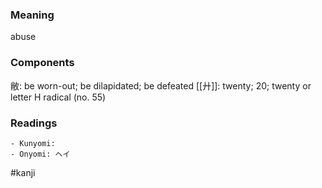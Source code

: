 ### Meaning

abuse

### Components

敝: be worn-out; be dilapidated; be defeated [[廾]]: twenty; 20; twenty or letter H radical (no. 55)

### Readings

```
- Kunyomi: 
- Onyomi: ヘイ
```

#kanji